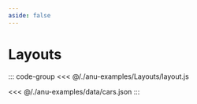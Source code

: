 ```yaml
---
aside: false
---
```

<script setup>
import { layout } from '../anu-examples/Layouts/layout.js'
import singleView  from '../vue_components/singleView.vue'
</script>

# Layouts

<singleView :scene="layout" />

::: code-group
<<< @/./anu-examples/Layouts/layout.js 

<<< @/./anu-examples/data/cars.json
:::